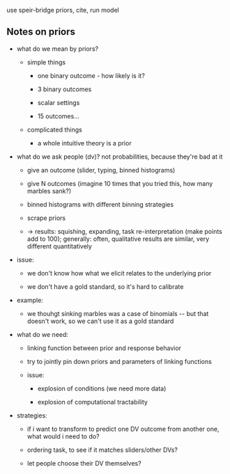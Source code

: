 use speir-bridge priors, cite, run model 

## Notes on priors

- what do we mean by priors?

	- simple things
	
		- one binary outcome - how likely is it?
		
		- 3 binary outcomes
		
		- scalar settings
		
		- 15 outcomes...
	
	- complicated things
	
		- a whole intuitive theory is a prior
		
		
- what do we ask people (dv)? not probabilities, because they're bad at it
	
	- give an outcome (slider, typing, binned histograms)

	- give N outcomes (imagine 10 times that you tried this, how many marbles sank?)
	
	- binned histograms with different binning strategies
	
	- scrape priors	
	
	- -> results: squishing, expanding, task re-interpretation (make points add to 100); generally: often, qualitative results are similar, very different quantitatively

- issue: 

	- we don't know how what we elicit relates to the underlying prior		
	
	- we don't have a gold standard, so it's hard to calibrate
	
- example:

	- we thouhgt sinking marbles was a case of binomials -- but that doesn't work, so we can't use it as a gold standard
	
		
- what do we need:

	- linking function between prior and response behavior
	
	- try to jointly pin down priors and parameters of linking functions
	
	- issue:
	
		- explosion of conditions (we need more data)
		
		- explosion of computational tractability
	
	
- strategies:

	- if i want to transform to predict one DV outcome from another one, what would i need to do?
	
	- ordering task, to see if it matches sliders/other DVs?
	
	- let people choose their DV themselves?
	
	
